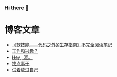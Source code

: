 ### Hi there 👋

# 博客文章
<!-- BLOG-POST-LIST:START -->
- [《软技能——代码之外的生存指南》不完全阅读笔记](https://blog.awumiao.org/1030/)
- [工作和兴趣？](https://blog.awumiao.org/1016/)
- [Hey , 涯。](https://blog.awumiao.org/988/)
- [找点事干](https://blog.awumiao.org/975/)
- [试着放过自己](https://blog.awumiao.org/962/)
<!-- BLOG-POST-LIST:END -->
